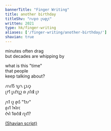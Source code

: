 ```yaml
---
bannerTitle: "Finger Writing" 
title: another birthday 
titleShv: "𐑩𐑯𐑩𐑞𐑼 𐑚𐑻𐑞𐑛𐑱"
written: 2021
type: hk/finger-writing
aliases: ['/finger-writing/another-birthday/']
shavian: true
---
```


<div class="latin">

minutes often drag  
but decades are whipping by  

what is this "time"  
that people  
keep talking about?

</div>

<div class="shavian">

𐑥𐑦𐑯𐑦𐑑𐑕 𐑪𐑛𐑩𐑯 𐑛𐑮𐑨𐑜  
𐑚𐑳𐑑 𐑛𐑧𐑒𐑱𐑛𐑟 𐑸 𐑢𐑦𐑐𐑦𐑙 𐑚𐑲  

𐑢𐑪𐑑 𐑦𐑟 𐑞𐑦𐑕 "𐑑𐑲𐑥"  
𐑞𐑨𐑑 𐑐𐑰𐑐𐑩𐑤  
𐑒𐑰𐑐 𐑑𐑹𐑒𐑦𐑙 𐑩𐑚𐑬𐑑?

[(Shavian script)](/shavian/intro)

</div>
